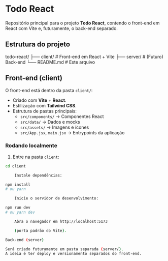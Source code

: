 # Todo React

Repositório principal para o projeto **Todo React**, contendo o front-end em React com Vite e, futuramente, o back-end separado.

## Estrutura do projeto

todo-react/
├── client/ # Front-end em React + Vite
├── server/ # (Futuro) Back-end
└── README.md # Este arquivo


## Front-end (client)

O front-end está dentro da pasta `client/`:

- Criado com **Vite** + **React**.
- Estilização com **Tailwind CSS**.
- Estrutura de pastas principais:
  - `src/components/` → Componentes React
  - `src/data/` → Dados e mocks
  - `src/assets/` → Imagens e ícones
  - `src/App.jsx`, `main.jsx` → Entrypoints da aplicação

### Rodando localmente

1. Entre na pasta `client`:
```bash
cd client

    Instale dependências:

npm install
# ou yarn

    Inicie o servidor de desenvolvimento:

npm run dev
# ou yarn dev

    Abra o navegador em http://localhost:5173

    (porta padrão do Vite).

Back-end (server)

Será criado futuramente em pasta separada (server/).
A ideia é ter deploy e versionamento separados do front-end.
